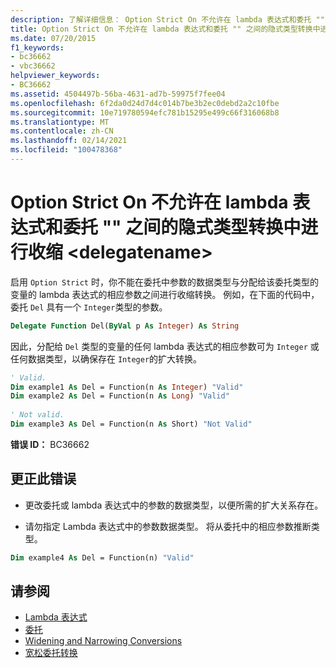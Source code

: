 ```yaml
---
description: 了解详细信息： Option Strict On 不允许在 lambda 表达式和委托 "" 之间的隐式类型转换中进行收缩 <delegatename>
title: Option Strict On 不允许在 lambda 表达式和委托 "" 之间的隐式类型转换中进行收缩 <delegatename>
ms.date: 07/20/2015
f1_keywords:
- bc36662
- vbc36662
helpviewer_keywords:
- BC36662
ms.assetid: 4504497b-56ba-4631-ad7b-59975f7fee04
ms.openlocfilehash: 6f2da0d24d7d4c014b7be3b2ec0debd2a2c10fbe
ms.sourcegitcommit: 10e719780594efc781b15295e499c66f316068b8
ms.translationtype: MT
ms.contentlocale: zh-CN
ms.lasthandoff: 02/14/2021
ms.locfileid: "100478368"
---
```

# <a name="option-strict-on-does-not-allow-narrowing-in-implicit-type-conversions-between-the-lambda-expression-and-delegate-delegatename"></a>Option Strict On 不允许在 lambda 表达式和委托 "" 之间的隐式类型转换中进行收缩 \<delegatename>

启用 `Option Strict` 时，你不能在委托中参数的数据类型与分配给该委托类型的变量的 lambda 表达式的相应参数之间进行收缩转换。 例如，在下面的代码中，委托 `Del` 具有一个 `Integer`类型的参数。  
  
```vb  
Delegate Function Del(ByVal p As Integer) As String  
```  
  
 因此，分配给 `Del` 类型的变量的任何 lambda 表达式的相应参数可为 `Integer` 或任何数据类型，以确保存在 `Integer`的扩大转换。  
  
```vb  
' Valid.  
Dim example1 As Del = Function(n As Integer) "Valid"  
Dim example2 As Del = Function(n As Long) "Valid"  
  
' Not valid.  
Dim example3 As Del = Function(n As Short) "Not Valid"  
```  
  
 **错误 ID：** BC36662  
  
## <a name="to-correct-this-error"></a>更正此错误  
  
- 更改委托或 lambda 表达式中的参数的数据类型，以便所需的扩大关系存在。  
  
- 请勿指定 Lambda 表达式中的参数数据类型。 将从委托中的相应参数推断类型。  
  
```vb  
Dim example4 As Del = Function(n) "Valid"  
```  
  
## <a name="see-also"></a>请参阅

- [Lambda 表达式](../programming-guide/language-features/procedures/lambda-expressions.md)
- [委托](../programming-guide/language-features/delegates/index.md)
- [Widening and Narrowing Conversions](../programming-guide/language-features/data-types/widening-and-narrowing-conversions.md)
- [宽松委托转换](../programming-guide/language-features/delegates/relaxed-delegate-conversion.md)
